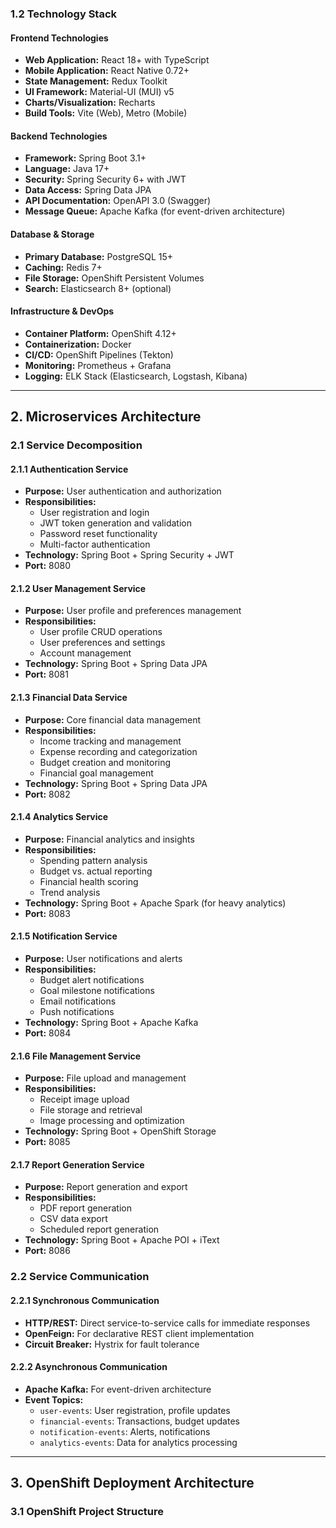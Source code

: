 
### 1.2 Technology Stack

#### Frontend Technologies
- **Web Application:** React 18+ with TypeScript
- **Mobile Application:** React Native 0.72+
- **State Management:** Redux Toolkit
- **UI Framework:** Material-UI (MUI) v5
- **Charts/Visualization:** Recharts
- **Build Tools:** Vite (Web), Metro (Mobile)

#### Backend Technologies
- **Framework:** Spring Boot 3.1+
- **Language:** Java 17+
- **Security:** Spring Security 6+ with JWT
- **Data Access:** Spring Data JPA
- **API Documentation:** OpenAPI 3.0 (Swagger)
- **Message Queue:** Apache Kafka (for event-driven architecture)

#### Database & Storage
- **Primary Database:** PostgreSQL 15+
- **Caching:** Redis 7+
- **File Storage:** OpenShift Persistent Volumes
- **Search:** Elasticsearch 8+ (optional)

#### Infrastructure & DevOps
- **Container Platform:** OpenShift 4.12+
- **Containerization:** Docker
- **CI/CD:** OpenShift Pipelines (Tekton)
- **Monitoring:** Prometheus + Grafana
- **Logging:** ELK Stack (Elasticsearch, Logstash, Kibana)

---

## 2. Microservices Architecture

### 2.1 Service Decomposition

#### 2.1.1 Authentication Service
- **Purpose:** User authentication and authorization
- **Responsibilities:**
    - User registration and login
    - JWT token generation and validation
    - Password reset functionality
    - Multi-factor authentication
- **Technology:** Spring Boot + Spring Security + JWT
- **Port:** 8080

#### 2.1.2 User Management Service
- **Purpose:** User profile and preferences management
- **Responsibilities:**
    - User profile CRUD operations
    - User preferences and settings
    - Account management
- **Technology:** Spring Boot + Spring Data JPA
- **Port:** 8081

#### 2.1.3 Financial Data Service
- **Purpose:** Core financial data management
- **Responsibilities:**
    - Income tracking and management
    - Expense recording and categorization
    - Budget creation and monitoring
    - Financial goal management
- **Technology:** Spring Boot + Spring Data JPA
- **Port:** 8082

#### 2.1.4 Analytics Service
- **Purpose:** Financial analytics and insights
- **Responsibilities:**
    - Spending pattern analysis
    - Budget vs. actual reporting
    - Financial health scoring
    - Trend analysis
- **Technology:** Spring Boot + Apache Spark (for heavy analytics)
- **Port:** 8083

#### 2.1.5 Notification Service
- **Purpose:** User notifications and alerts
- **Responsibilities:**
    - Budget alert notifications
    - Goal milestone notifications
    - Email notifications
    - Push notifications
- **Technology:** Spring Boot + Apache Kafka
- **Port:** 8084

#### 2.1.6 File Management Service
- **Purpose:** File upload and management
- **Responsibilities:**
    - Receipt image upload
    - File storage and retrieval
    - Image processing and optimization
- **Technology:** Spring Boot + OpenShift Storage
- **Port:** 8085

#### 2.1.7 Report Generation Service
- **Purpose:** Report generation and export
- **Responsibilities:**
    - PDF report generation
    - CSV data export
    - Scheduled report generation
- **Technology:** Spring Boot + Apache POI + iText
- **Port:** 8086

### 2.2 Service Communication

#### 2.2.1 Synchronous Communication
- **HTTP/REST:** Direct service-to-service calls for immediate responses
- **OpenFeign:** For declarative REST client implementation
- **Circuit Breaker:** Hystrix for fault tolerance

#### 2.2.2 Asynchronous Communication
- **Apache Kafka:** For event-driven architecture
- **Event Topics:**
    - `user-events`: User registration, profile updates
    - `financial-events`: Transactions, budget updates
    - `notification-events`: Alerts, notifications
    - `analytics-events`: Data for analytics processing

---

## 3. OpenShift Deployment Architecture

### 3.1 OpenShift Project Structure
